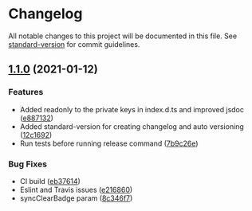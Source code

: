 # Changelog

All notable changes to this project will be documented in this file. See
[standard-version](https://github.com/conventional-changelog/standard-version)
for commit guidelines.

## [1.1.0](https://github.com/ali-master/pwa-badge/compare/v1.0.1...v1.1.0) (2021-01-12)

### Features

- Added readonly to the private keys in index.d.ts and improved jsdoc
  ([e887132](https://github.com/ali-master/pwa-badge/commit/e887132576a195d10f1a656bd21179e064136063))
- Added standard-version for creating changelog and auto versioning
  ([12c1692](https://github.com/ali-master/pwa-badge/commit/12c169234542911e5566f1a0715de3cb936c5bd9))
- Run tests before running release command
  ([7b9c26e](https://github.com/ali-master/pwa-badge/commit/7b9c26ea5c1a1799d875b0de27ebb0b08fccc9ce))

### Bug Fixes

- CI build
  ([eb37614](https://github.com/ali-master/pwa-badge/commit/eb37614657a3846aadef13374cbb6d90b1f6b0bb))
- Eslint and Travis issues
  ([e216860](https://github.com/ali-master/pwa-badge/commit/e216860988e5e379b33cd71dc157f009a1ca32f6))
- syncClearBadge param
  ([8c346f7](https://github.com/ali-master/pwa-badge/commit/8c346f7eac253a98babcf27a1298d25d02352aeb))
